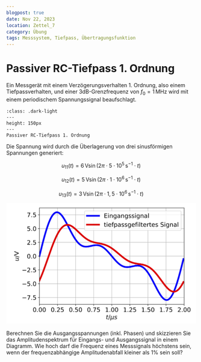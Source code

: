 ```yaml
---
blogpost: true
date: Nov 22, 2023
location: Zettel_7
category: Übung
tags: Messsystem, Tiefpass, Übertragungsfunktion
---
```



# Passiver RC-Tiefpass 1. Ordnung

Ein Messgerät mit einem Verzögerungsverhalten 1. Ordnung, also einem Tiefpassverhalten, und einer 3dB-Grenzfrequenz von $f_0 = 1\,\mathrm{MHz}$ wird mit einem periodischem Spannungssignal beaufschlagt. 

```{figure} pictures/tiefpass_3sin_schaltung.png
:class: .dark-light
---
height: 150px
---
Passiver RC-Tiefpass 1. Ordnung
```

Die Spannung wird durch die Überlagerung von drei sinusförmigen Spannungen generiert:

$$u_{11}(t) = 6\,\mathrm{V} \sin(2 \pi \cdot 5 \cdot 10^5\,\mathrm{s^{-1}} \cdot t) $$

$$u_{12}(t) = 5\,\mathrm{V} \sin(2 \pi \cdot 1 \cdot 10^6\,\mathrm{s^{-1}} \cdot t) $$

$$u_{13}(t) = 3\,\mathrm{V} \sin(2 \pi \cdot 1{,}5 \cdot 10^6\,\mathrm{s^{-1}} \cdot t) $$

![png](pictures/tiefpass_3sin.png)

Berechnen Sie die Ausgangsspannungen (inkl. Phasen) und skizzieren Sie das Amplitudenspektrum für Eingangs- und Ausgangssignal in einem Diagramm.
Wie hoch darf die Frequenz eines Messsignals höchstens sein, wenn der frequenzabhängige Amplitudenabfall kleiner als 1% sein soll? 



